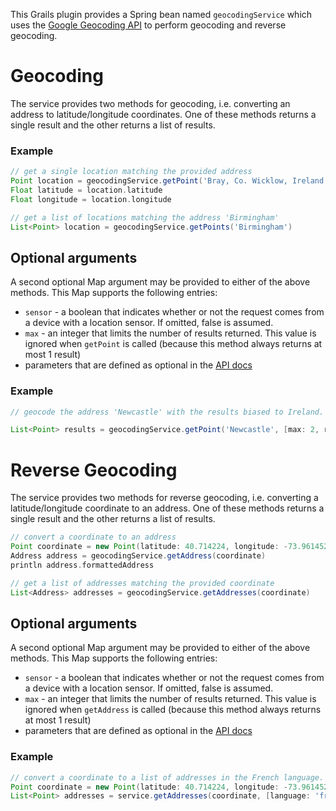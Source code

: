 This Grails plugin provides a Spring bean named `geocodingService` which uses the
[Google Geocoding API](https://developers.google.com/maps/documentation/geocoding) to perform geocoding and reverse geocoding.

# Geocoding
The service provides two methods for geocoding, i.e. converting an address to latitude/longitude coordinates.
One of these methods returns a single result and the other returns a list of results.

### Example

````groovy
// get a single location matching the provided address
Point location = geocodingService.getPoint('Bray, Co. Wicklow, Ireland')
Float latitude = location.latitude
Float longitude = location.longitude

// get a list of locations matching the address 'Birmingham'
List<Point> location = geocodingService.getPoints('Birmingham')
````

## Optional arguments

A second optional Map argument may be provided to either of the above methods. This Map supports the following entries:

* `sensor` - a boolean that indicates whether or not the request comes from a device with a location sensor. If omitted, false is assumed.
* `max` - an integer that limits the number of results returned. This value is ignored when `getPoint` is called (because this method always returns at most 1 result)
* parameters that are defined as optional in the [API docs](https://developers.google.com/maps/documentation/geocoding/#geocoding)

### Example

````groovy
// geocode the address 'Newcastle' with the results biased to Ireland. A maximum of 2 locations should be returned

List<Point> results = geocodingService.getPoint('Newcastle', [max: 2, region: 'ie'])
````

# Reverse Geocoding
The service provides two methods for reverse geocoding, i.e. converting a latitude/longitude coordinate to an address.
One of these methods returns a single result and the other returns a list of results.

````groovy
// convert a coordinate to an address
Point coordinate = new Point(latitude: 40.714224, longitude: -73.961452)
Address address = geocodingService.getAddress(coordinate)
println address.formattedAddress

// get a list of addresses matching the provided coordinate
List<Address> addresses = geocodingService.getAddresses(coordinate)
````

## Optional arguments

A second optional Map argument may be provided to either of the above methods. This Map supports the following entries:

* `sensor` - a boolean that indicates whether or not the request comes from a device with a location sensor. If omitted, false is assumed.
* `max` - an integer that limits the number of results returned. This value is ignored when `getAddress` is called (because this method always returns at most 1 result)
* parameters that are defined as optional in the [API docs](https://developers.google.com/maps/documentation/geocoding/#ReverseGeocoding)

### Example

````groovy
// convert a coordinate to a list of addresses in the French language. A maximum of 2 results should be returned
Point coordinate = new Point(latitude: 40.714224, longitude: -73.961452)
List<Point> addresses = service.getAddresses(coordinate, [language: 'fr', max: 3])
````
